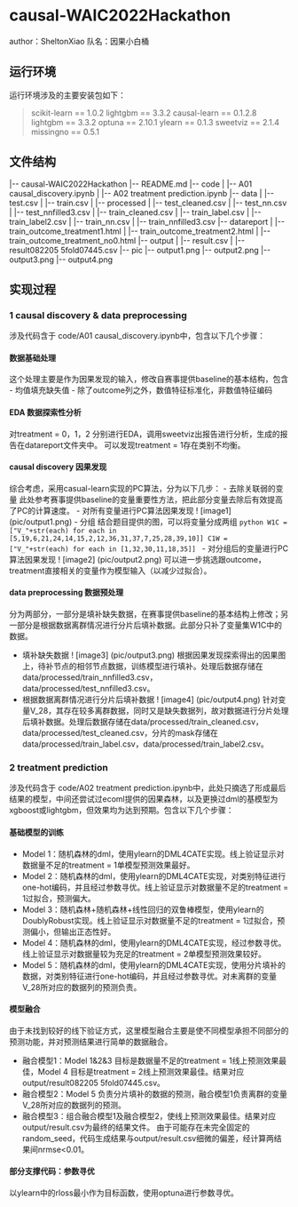 # causal-WAIC2022Hackathon
author：SheltonXiao
队名：因果小白桶
## 运行环境
运行环境涉及的主要安装包如下：
> scikit-learn == 1.0.2
> lightgbm == 3.3.2
> causal-learn == 0.1.2.8
> lightgbm == 3.3.2
> optuna == 2.10.1
> ylearn == 0.1.3
> sweetviz == 2.1.4
> missingno == 0.5.1
## 文件结构
|-- causal-WAIC2022Hackathon
    |-- README.md
    |-- code
    |   |-- A01 causal_discovery.ipynb
    |   |-- A02 treatment prediction.ipynb
    |-- data
    |   |-- test.csv
    |   |-- train.csv
    |   |-- processed
    |       |-- test_cleaned.csv
    |       |-- test_nn.csv
    |       |-- test_nnfilled3.csv
    |       |-- train_cleaned.csv
    |       |-- train_label.csv
    |       |-- train_label2.csv
    |       |-- train_nn.csv
    |       |-- train_nnfilled3.csv
    |-- datareport
    |   |-- train_outcome_treatment1.html
    |   |-- train_outcome_treatment2.html
    |   |-- train_outcome_treatment_no0.html
    |-- output
    |   |-- result.csv
    |   |-- result082205 5fold07445.csv
    |-- pic
        |-- output1.png
        |-- output2.png
        |-- output3.png
        |-- output4.png
## 实现过程
### 1 causal discovery & data preprocessing
涉及代码含于 code/A01 causal_discovery.ipynb中，包含以下几个步骤：
#### 数据基础处理
这个处理主要是作为因果发现的输入，修改自赛事提供baseline的基本结构，包含
    - 均值填充缺失值
    - 除了outcome列之外，数值特征标准化，非数值特征编码
#### EDA 数据探索性分析
对treatment = 0，1，2 分别进行EDA，调用sweetviz出报告进行分析，生成的报告在datareport文件夹中。
可以发现treatment = 1存在类别不均衡。
#### causal discovery 因果发现
综合考虑，采用casual-learn实现的PC算法，分为以下几步：
    - 去除关联弱的变量
    此处参考赛事提供baseline的变量重要性方法，把此部分变量去除后有效提高了PC的计算速度。
    - 对所有变量进行PC算法因果发现
    ! [image1] (pic/output1.png)
    - 分组
    结合题目提供的图，可以将变量分成两组
    ```python
        W1C = ["V_"+str(each) for each in [5,19,6,21,24,14,15,2,12,36,31,37,7,25,28,39,10]]
        C1W = ["V_"+str(each) for each in [1,32,30,11,18,35]]
    ```
    - 对分组后的变量进行PC算法因果发现
    ! [image2] (pic/output2.png)
    可以进一步挑选跟outcome，treatment直接相关的变量作为模型输入（以减少过拟合）。
#### data preprocessing 数据预处理
分为两部分，一部分是填补缺失数据，在赛事提供baseline的基本结构上修改；另一部分是根据数据离群情况进行分片后填补数据。此部分只补了变量集W1C中的数据。
- 填补缺失数据
! [image3] (pic/output3.png)
根据因果发现探索得出的因果图上，待补节点的相邻节点数据，训练模型进行填补。处理后数据存储在data/processed/train_nnfilled3.csv，data/processed/test_nnfilled3.csv。
- 根据数据离群情况进行分片后填补数据
! [image4] (pic/output4.png)
针对变量V_28，其存在较多离群数据，同时又是缺失数据列，故对数据进行分片处理后填补数据。处理后数据存储在data/processed/train_cleaned.csv，data/processed/test_cleaned.csv，分片的mask存储在data/processed/train_label.csv，data/processed/train_label2.csv。
### 2 treatment prediction
涉及代码含于 code/A02 treatment prediction.ipynb中，此处只摘选了形成最后结果的模型，中间还尝试过ecoml提供的因果森林，以及更换过dml的基模型为xgboost或lightgbm，但效果均为达到预期。包含以下几个步骤：
#### 基础模型的训练
- Model 1：随机森林的dml，使用ylearn的DML4CATE实现。线上验证显示对数据量不足的treatment = 1单模型预测效果最好。
- Model 2：随机森林的dml，使用ylearn的DML4CATE实现，对类别特征进行one-hot编码，并且经过参数寻优。线上验证显示对数据量不足的treatment = 1过拟合，预测偏大。
- Model 3：随机森林+随机森林+线性回归的双鲁棒模型，使用ylearn的DoublyRobust实现。线上验证显示对数据量不足的treatment = 1过拟合，预测偏小，但输出正态性好。
- Model 4：随机森林的dml，使用ylearn的DML4CATE实现，经过参数寻优。线上验证显示对数据量较为充足的treatment = 2单模型预测效果较好。
- Model 5：随机森林的dml，使用ylearn的DML4CATE实现，使用分片填补的数据，对类别特征进行one-hot编码，并且经过参数寻优。对未离群的变量V_28所对应的数据列的预测负责。
#### 模型融合
由于未找到较好的线下验证方式，这里模型融合主要是使不同模型承担不同部分的预测功能，并对预测结果进行简单的数据融合。
- 融合模型1：Model 1&2&3 目标是数据量不足的treatment = 1线上预测效果最佳，Model 4 目标是treatment = 2线上预测效果最佳。结果对应output/result082205 5fold07445.csv。
- 融合模型2：Model 5 负责分片填补的数据的预测，融合模型1负责离群的变量V_28所对应的数据列的预测。
- 融合模型3：组合融合模型1及融合模型2，使线上预测效果最佳。结果对应output/result.csv为最终的结果文件。
由于可能存在未完全固定的random_seed，代码生成结果与output/result.csv细微的偏差，经计算两结果间nrmse<0.01。
#### 部分支撑代码：参数寻优
以ylearn中的rloss最小作为目标函数，使用optuna进行参数寻优。